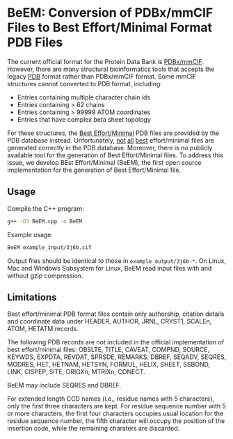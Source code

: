 # BeEM: Conversion of PDBx/mmCIF Files to Best Effort/Minimal Format PDB Files #

The current official format for the Protein Data Bank is [PDBx/mmCIF](https://mmcif.wwpdb.org/). However, there are many structural bioinformatics tools that accepts the legacy [PDB](http://www.wwpdb.org/documentation/file-format-content/format33/v3.3.html) format rather than PDBx/mmCIF format. Some mmCIF structures cannot converted to PDB format, including:

* Entries containing multiple character chain ids
* Entries containing > 62 chains
* Entries containing > 99999 ATOM coordinates
* Entries that have complex beta sheet topology

For these structures, the [Best Effort/Minimal](https://www.rcsb.org/docs/general-help/structures-without-legacy-pdb-format-files) PDB files are provided by the PDB database instead. Unfortunately, [not](https://www.rcsb.org/structure/7NWG) [all](https://www.rcsb.org/structure/7NWH) [best](https://www.rcsb.org/structure/7NWI) effort/minimal files are generated correctly in the PDB database. Moreover, there is no publicly available tool for the generation of Best Effort/Minimal files. To address this issue, we develop BEst Effort/Minimal (BeEM), the first open source implementation for the generation of Best Effort/Minimal file.

## Usage ##
Compile the C++ program:
```bash
g++ -O3 BeEM.cpp -o BeEM
```
Example usage:
```bash
BeEM example_input/3j6b.cif
```
Output files should be identical to those in ``example_output/3j6b-*``.
On Linux, Mac and Windows Subsystem for Linux, BeEM read input files with and without gzip compression.

## Limitations ##
Best effort/minimal PDB format files contain only authorship, citation details and coordinate data under HEADER, AUTHOR, JRNL, CRYST1, SCALEn, ATOM, HETATM records.

The following PDB records are not included in the official implementation of best effort/minimal files: OBSLTE, TITLE, CAVEAT, COMPND, SOURCE, KEYWDS, EXPDTA, REVDAT, SPRSDE, REMARKS, DBREF, SEQADV, SEQRES, MODRES, HET, HETNAM, HETSYN, FORMUL, HELIX, SHEET, SSBOND, LINK, CISPEP, SITE, ORIGXn, MTRIXn, CONECT.

BeEM may include SEQRES and DBREF.

For extended length CCD names (i.e., residue names with 5 characters), only the first three characters are kept. For residue sequence number with 5 or more characters, the first four characters occupies usual location for the residue sequence number, the fifth character will occupy the position of the insertion code, while the remaining charaters are discarded.
